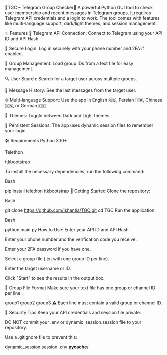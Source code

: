🌟TGC – Telegram Group Checker🌟
A powerful Python GUI tool to check user membership and recent messages in Telegram groups. It requires Telegram API credentials and a login to work. The tool comes with features like multi-language support, dark/light themes, and session management.

✨ Features
🔌 Telegram API Connection: Connect to Telegram using your API ID and API Hash.

📱 Secure Login: Log in securely with your phone number and 2FA if enabled.

📂 Group Management: Load group IDs from a text file for easy management.

🔍 User Search: Search for a target user across multiple groups.

💬 Message History: See the last messages from the target user.

🌐 Multi-language Support: Use the app in English 🇬🇧, Persian 🇮🇷, Chinese 🇨🇳, or German 🇩🇪.

🌙 Themes: Toggle between Dark and Light themes.

💾 Persistent Sessions: The app uses dynamic session files to remember your login.

🛠 Requirements
Python 3.10+

Telethon

ttkbootstrap

To install the necessary dependencies, run the following command:

Bash

pip install telethon ttkbootstrap
🚀 Getting Started
Clone the repository:

Bash

git clone https://github.com/ishantia/TGC.git
cd TGC
Run the application:

Bash

python main.py
How to Use:
Enter your API ID and API Hash.

Enter your phone number and the verification code you receive.

Enter your 2FA password if you have one.

Select a group file (.txt with one group ID per line).

Enter the target username or ID.

Click "Start" to see the results in the output box.

📁 Group File Format
Make sure your text file has one group or channel ID per line:

group1
group2
group3
⚠️ Each line must contain a valid group or channel ID.

🔐 Security Tips
Keep your API credentials and session file private.

DO NOT commit your .env or dynamic_session.session file to your repository.

Use a .gitignore file to prevent this:

dynamic_session.session
.env
__pycache__/
